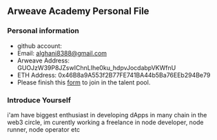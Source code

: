 ## Arweave Academy Personal File

### Personal information

- github account: 
- Email: alghani8388@gmail.com
- Arweave Address: GUOJzW39P8JZswIChnLIhe0ku_hdpvJocdabpVKWfnU
- ETH Address: 0x46B8a9A553f2B77FE741BA44b5Ba76EEb294Be79
- Please finish this [form](https://docs.google.com/forms/d/e/1FAIpQLSfWA5fIIcBgmRppm3jNz5vmf9Mai_QMVil-2pO4r7YKn_Zhtw/viewform?usp=sf_link) to join in the talent pool.

### Introduce Yourself
 i'am have biggest enthusiast in developing dApps in many chain in the web3 circle, im curently working a freelance in node developer, node runner, node operator etc